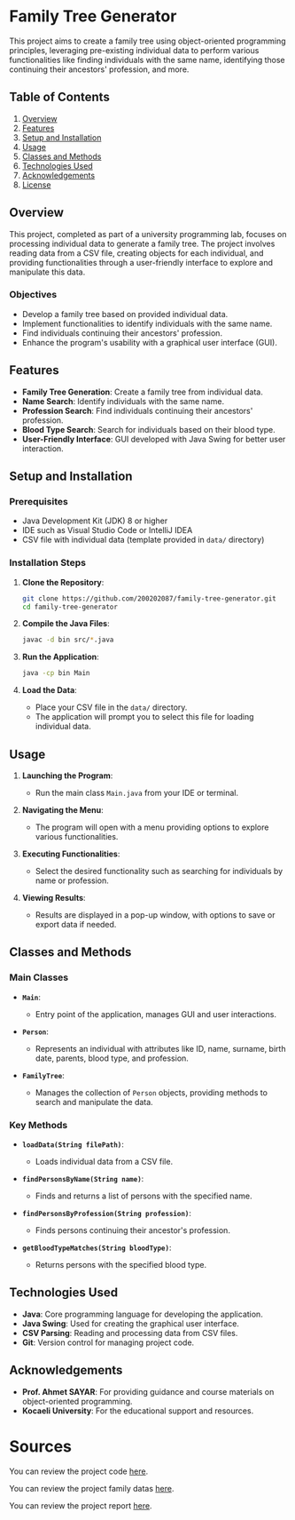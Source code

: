 # Family Tree Generator

This project aims to create a family tree using object-oriented programming principles, leveraging pre-existing individual data to perform various functionalities like finding individuals with the same name, identifying those continuing their ancestors' profession, and more.

## Table of Contents

1. [Overview](#overview)
2. [Features](#features)
3. [Setup and Installation](#setup-and-installation)
4. [Usage](#usage)
5. [Classes and Methods](#classes-and-methods)
6. [Technologies Used](#technologies-used)
7. [Acknowledgements](#acknowledgements)
8. [License](#license)

## Overview

This project, completed as part of a university programming lab, focuses on processing individual data to generate a family tree. The project involves reading data from a CSV file, creating objects for each individual, and providing functionalities through a user-friendly interface to explore and manipulate this data.

### Objectives

- Develop a family tree based on provided individual data.
- Implement functionalities to identify individuals with the same name.
- Find individuals continuing their ancestors' profession.
- Enhance the program's usability with a graphical user interface (GUI).

## Features

- **Family Tree Generation**: Create a family tree from individual data.
- **Name Search**: Identify individuals with the same name.
- **Profession Search**: Find individuals continuing their ancestors' profession.
- **Blood Type Search**: Search for individuals based on their blood type.
- **User-Friendly Interface**: GUI developed with Java Swing for better user interaction.

## Setup and Installation

### Prerequisites

- Java Development Kit (JDK) 8 or higher
- IDE such as Visual Studio Code or IntelliJ IDEA
- CSV file with individual data (template provided in `data/` directory)

### Installation Steps

1. **Clone the Repository**:
    ```bash
    git clone https://github.com/200202087/family-tree-generator.git
    cd family-tree-generator
    ```

2. **Compile the Java Files**:
    ```bash
    javac -d bin src/*.java
    ```

3. **Run the Application**:
    ```bash
    java -cp bin Main
    ```

4. **Load the Data**:
    - Place your CSV file in the `data/` directory.
    - The application will prompt you to select this file for loading individual data.

## Usage

1. **Launching the Program**:
    - Run the main class `Main.java` from your IDE or terminal.

2. **Navigating the Menu**:
    - The program will open with a menu providing options to explore various functionalities.

3. **Executing Functionalities**:
    - Select the desired functionality such as searching for individuals by name or profession.

4. **Viewing Results**:
    - Results are displayed in a pop-up window, with options to save or export data if needed.

## Classes and Methods

### Main Classes

- **`Main`**:
  - Entry point of the application, manages GUI and user interactions.
  
- **`Person`**:
  - Represents an individual with attributes like ID, name, surname, birth date, parents, blood type, and profession.

- **`FamilyTree`**:
  - Manages the collection of `Person` objects, providing methods to search and manipulate the data.

### Key Methods

- **`loadData(String filePath)`**:
  - Loads individual data from a CSV file.

- **`findPersonsByName(String name)`**:
  - Finds and returns a list of persons with the specified name.

- **`findPersonsByProfession(String profession)`**:
  - Finds persons continuing their ancestor's profession.

- **`getBloodTypeMatches(String bloodType)`**:
  - Returns persons with the specified blood type.

## Technologies Used

- **Java**: Core programming language for developing the application.
- **Java Swing**: Used for creating the graphical user interface.
- **CSV Parsing**: Reading and processing data from CSV files.
- **Git**: Version control for managing project code.

## Acknowledgements

- **Prof. Ahmet SAYAR**: For providing guidance and course materials on object-oriented programming.
- **Kocaeli University**: For the educational support and resources.

# Sources

You can review the project code [here](Main.java).

You can review the project family datas [here](/data).

You can review the project report [here](FamilyTreeRep.pdf).
